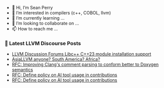 - 👋 Hi, I’m Sean Perry
- 👀 I’m interested in compilers (c++, COBOL, llvm)
- 🌱 I’m currently learning ...
- 💞️ I’m looking to collaborate on ...
- 📫 How to reach me ...

<!---
s66perry/s66perry is a ✨ special ✨ repository because its `README.md` (this file) appears on your GitHub profile.
You can click the Preview link to take a look at your changes.
--->
### 📕 Latest LLVM Discourse Posts

<!-- DISCOURSE-LLVM:START -->
- [LLVM Discussion Forums Libc++ C++23 module installation support](https://discourse.llvm.org/t/llvm-discussion-forums-libc-c-23-module-installation-support/77087?page=2#post_27)
- [AsiaLLVM anyone? South America? Africa?](https://discourse.llvm.org/t/asiallvm-anyone-south-america-africa/78325#post_10)
- [RFC: Improving Clang&#39;s comment parsing to conform better to Doxygen semantics](https://discourse.llvm.org/t/rfc-improving-clangs-comment-parsing-to-conform-better-to-doxygen-semantics/78785#post_1)
- [RFC: Define policy on AI tool usage in contributions](https://discourse.llvm.org/t/rfc-define-policy-on-ai-tool-usage-in-contributions/78758#post_3)
- [RFC: Define policy on AI tool usage in contributions](https://discourse.llvm.org/t/rfc-define-policy-on-ai-tool-usage-in-contributions/78758#post_2)
<!-- DISCOURSE-LLVM:END -->
